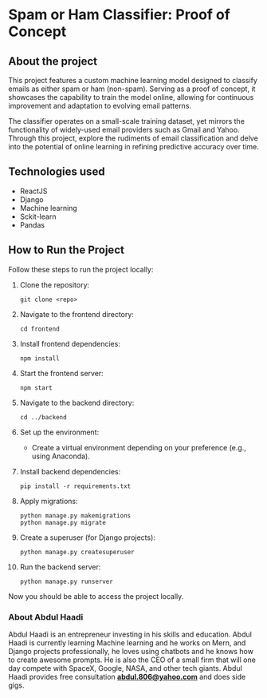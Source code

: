 # Spam or Ham Classifier: Proof of Concept

## About the project
This project features a custom machine learning model designed to classify emails as either spam or ham (non-spam). Serving as a proof of concept, it showcases the capability to train the model online, allowing for continuous improvement and adaptation to evolving email patterns.

The classifier operates on a small-scale training dataset, yet mirrors the functionality of widely-used email providers such as Gmail and Yahoo. Through this project, explore the rudiments of email classification and delve into the potential of online learning in refining predictive accuracy over time.

## Technologies used

- ReactJS
- Django
- Machine learning
- Sckit-learn
- Pandas

## How to Run the Project

Follow these steps to run the project locally:

1. Clone the repository:
    ```
    git clone <repo>
    ```

2. Navigate to the frontend directory:
    ```
    cd frontend
    ```

3. Install frontend dependencies:
    ```
    npm install
    ```

4. Start the frontend server:
    ```
    npm start
    ```

5. Navigate to the backend directory:
    ```
    cd ../backend
    ```

6. Set up the environment:
   - Create a virtual environment depending on your preference (e.g., using Anaconda).
   
7. Install backend dependencies:
    ```
    pip install -r requirements.txt
    ```

8. Apply migrations:
    ```
    python manage.py makemigrations
    python manage.py migrate
    ```

9. Create a superuser (for Django projects):
    ```
    python manage.py createsuperuser
    ```

10. Run the backend server:
    ```
    python manage.py runserver
    ```

Now you should be able to access the project locally. 

### About Abdul Haadi
Abdul Haadi is an entrepreneur investing in his skills and education. Abdul Haadi is currently learning Machine learning and he works on Mern, and Django projects professionally, he loves using chatbots and he knows how to create awesome prompts. He is also the CEO of a small firm that will one day compete with SpaceX, Google, NASA, and other tech giants. Abdul Haadi provides free consultation **abdul.806@yahoo.com** and does side gigs.
